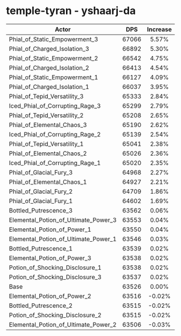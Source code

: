 # temple-tyran - yshaarj-da
| Actor | DPS | Increase |
|---|:---:|:---:|
|Phial_of_Static_Empowerment_3|67066|5.57%|
|Phial_of_Charged_Isolation_3|66892|5.30%|
|Phial_of_Static_Empowerment_2|66542|4.75%|
|Phial_of_Charged_Isolation_2|66413|4.54%|
|Phial_of_Static_Empowerment_1|66127|4.09%|
|Phial_of_Charged_Isolation_1|66037|3.95%|
|Phial_of_Tepid_Versatility_3|65333|2.84%|
|Iced_Phial_of_Corrupting_Rage_3|65299|2.79%|
|Phial_of_Tepid_Versatility_2|65208|2.65%|
|Phial_of_Elemental_Chaos_3|65190|2.62%|
|Iced_Phial_of_Corrupting_Rage_2|65139|2.54%|
|Phial_of_Tepid_Versatility_1|65041|2.38%|
|Phial_of_Elemental_Chaos_2|65026|2.36%|
|Iced_Phial_of_Corrupting_Rage_1|65020|2.35%|
|Phial_of_Glacial_Fury_3|64968|2.27%|
|Phial_of_Elemental_Chaos_1|64927|2.21%|
|Phial_of_Glacial_Fury_2|64709|1.86%|
|Phial_of_Glacial_Fury_1|64602|1.69%|
|Bottled_Putrescence_3|63562|0.06%|
|Elemental_Potion_of_Ultimate_Power_3|63553|0.04%|
|Elemental_Potion_of_Power_1|63550|0.04%|
|Elemental_Potion_of_Ultimate_Power_1|63546|0.03%|
|Bottled_Putrescence_1|63539|0.02%|
|Elemental_Potion_of_Power_3|63538|0.02%|
|Potion_of_Shocking_Disclosure_1|63538|0.02%|
|Potion_of_Shocking_Disclosure_3|63537|0.02%|
|Base|63526|0.00%|
|Elemental_Potion_of_Power_2|63516|-0.02%|
|Bottled_Putrescence_2|63515|-0.02%|
|Potion_of_Shocking_Disclosure_2|63515|-0.02%|
|Elemental_Potion_of_Ultimate_Power_2|63506|-0.03%|
